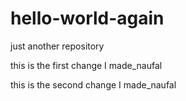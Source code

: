 # hello-world-again
just another repository

this is the first change I made_naufal

this is the second change I made_naufal
